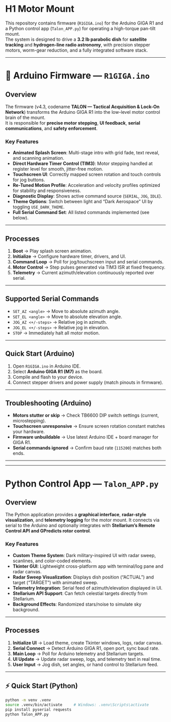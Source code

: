 # H1 Motor Mount

This repository contains firmware (`R1GIGA.ino`) for the Arduino GIGA R1 and a Python control app (`Talon_APP.py`) for operating a high-torque pan-tilt mount.  
The system is designed to drive a **3.2 lb parabolic dish** for **satellite tracking** and **hydrogen-line radio astronomy**, with precision stepper motors, worm-gear reduction, and a fully integrated software stack.

---

# 🔧 Arduino Firmware — `R1GIGA.ino`

##  Overview
The firmware (v4.3, codename **TALON — Tactical Acquisition & Lock-On Network**) transforms the Arduino GIGA R1 into the low-level motor control brain of the mount.  
It is responsible for **precise motor stepping**, **UI feedback**, **serial communications**, and **safety enforcement**.

###  Key Features
- **Animated Splash Screen**: Multi-stage intro with grid fade, text reveal, and scanning animation.  
- **Direct Hardware Timer Control (TIM3)**: Motor stepping handled at register level for smooth, jitter-free motion.  
- **Touchscreen UI**: Correctly mapped screen rotation and touch controls for jog buttons.  
- **Re-Tuned Motion Profile**: Acceleration and velocity profiles optimized for stability and responsiveness.  
- **Diagnostic Display**: Shows active command source (`SERIAL`, `JOG`, `IDLE`).  
- **Theme Options**: Switch between light and “Dark Aerospace” UI by toggling `USE_DARK_THEME`.  
- **Full Serial Command Set**: All listed commands implemented (see below).  

---

##  Processes
1. **Boot** → Play splash screen animation.  
2. **Initialize** → Configure hardware timer, drivers, and UI.  
3. **Command Loop** → Poll for jog/touchscreen input and serial commands.  
4. **Motor Control** → Step pulses generated via TIM3 ISR at fixed frequency.  
5. **Telemetry** → Current azimuth/elevation continuously reported over serial.  

---

##  Supported Serial Commands 
- `SET_AZ <angle>` → Move to absolute azimuth angle.  
- `SET_EL <angle>` → Move to absolute elevation angle.  
- `JOG_AZ <+/-steps>` → Relative jog in azimuth.  
- `JOG_EL <+/-steps>` → Relative jog in elevation.  
- `STOP` → Immediately halt all motor motion.     

---

##  Quick Start (Arduino)
1. Open `R1GIGA.ino` in Arduino IDE.  
2. Select **Arduino GIGA R1 (M7)** as the board.  
3. Compile and flash to your device.  
4. Connect stepper drivers and power supply (match pinouts in firmware).  

---

##  Troubleshooting (Arduino)
- **Motors stutter or skip** → Check TB6600 DIP switch settings (current, microstepping).  
- **Touchscreen unresponsive** → Ensure screen rotation constant matches your hardware.  
- **Firmware unbuildable** → Use latest Arduino IDE + board manager for GIGA R1.  
- **Serial commands ignored** → Confirm baud rate (`115200`) matches both ends.  

---

---

#  Python Control App — `Talon_APP.py`

##  Overview
The Python application provides a **graphical interface**, **radar-style visualization**, and **telemetry logging** for the motor mount. It connects via serial to the Arduino and optionally integrates with **Stellarium’s Remote Control API and GPredicts rotor control**.

###  Key Features
- **Custom Theme System**: Dark military-inspired UI with radar sweep, scanlines, and color-coded elements.  
- **Tkinter GUI**: Lightweight cross-platform app with terminal/log pane and radar canvas.  
- **Radar Sweep Visualization**: Displays dish position (“ACTUAL”) and target (“TARGET”) with animated sweep.  
- **Telemetry Integration**: Serial feed of azimuth/elevation displayed in UI.  
- **Stellarium API Support**: Can fetch celestial targets directly from Stellarium.  
- **Background Effects**: Randomized stars/noise to simulate sky background.  

---

##  Processes
1. **Initialize UI** → Load theme, create Tkinter windows, logs, radar canvas.  
2. **Serial Connect** → Detect Arduino GIGA R1, open port, sync baud rate.  
3. **Main Loop** → Poll for Arduino telemetry and Stellarium targets.  
4. **UI Update** → Update radar sweep, logs, and telemetry text in real time.  
5. **User Input** → Jog dish, set angles, or hand control to Stellarium feed.  

---

## ⚡ Quick Start (Python)
```bash
python -m venv .venv
source .venv/bin/activate     # Windows: .venv\Scripts\activate
pip install pyserial requests
python Talon_APP.py

